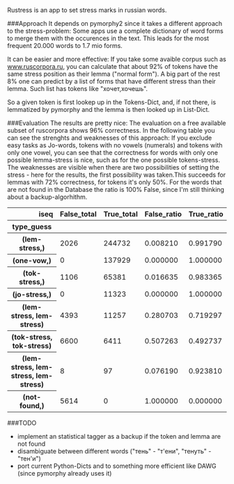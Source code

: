 Rustress is an app to set stress marks in russian words.




###Approach
It depends on pymorphy2 since it takes a different approach to the stress-problem:
Some apps use a complete dictionary of word forms to merge them with the occurences in the text.
This leads for the most frequent 20.000 words to 1.7 mio forms.

It can be easier and more effective: If you take some avaible corpus such as www.ruscorpora.ru, you can calculate that about 92% of tokens have the same stress position as their lemma ("normal form"). A big part of the rest 8% one can predict by a list of forms that have different stress than their lemma. Such list has tokens like "хочет,хочешь".

So a given token is first lookep up in the Tokens-Dict, and, if not there, is lemmatized by pymorphy and the lemma is then looked up in List-Dict.

###Evaluation
The results are pretty nice: The evaluation on a free available subset of ruscorpora shows 96% correctness.
In the following table you can see the strenghts and weaknesses of this approach:
If you exclude easy tasks as Jo-words, tokens with no vowels (numerals) and tokens with only one vowel, you can see
that the correctness for words with only one possible lemma-stress is nice, such as for the one possible tokens-stress.
The weaknesses are visible when there are two possibilities of setting the stress - here for the results, the first possibility was taken.This succeeds for lemmas with 72% correctness, for tokens it's only 50%. For the words that are not found in the Database the ratio is 100% False, since I'm still thinking about a backup-algorhithm.

<table border="0" class="dataframe">  <thead>    <tr style="text-align: right;">      <th>iseq</th>      <th>False_total</th>      <th>True_total</th>      <th>False_ratio</th>      <th>True_ratio</th>    </tr>    <tr>      <th>type_guess</th>      <th></th>      <th></th>      <th></th>      <th></th>    </tr>  </thead>  <tbody>    <tr>      <th>(lem-stress,)</th>      <td> 2026</td>      <td> 244732</td>      <td> 0.008210</td>      <td> 0.991790</td>    </tr>    <tr>      <th>(one-vow,)</th>      <td>    0</td>      <td> 137929</td>      <td> 0.000000</td>      <td> 1.000000</td>    </tr>    <tr>      <th>(tok-stress,)</th>      <td> 1106</td>      <td>  65381</td>      <td> 0.016635</td>      <td> 0.983365</td>    </tr>    <tr>      <th>(jo-stress,)</th>      <td>    0</td>      <td>  11323</td>      <td> 0.000000</td>      <td> 1.000000</td>    </tr>    <tr>      <th>(lem-stress, lem-stress)</th>      <td> 4393</td>      <td>  11257</td>      <td> 0.280703</td>      <td> 0.719297</td>    </tr>    <tr>      <th>(tok-stress, tok-stress)</th>      <td> 6600</td>      <td>   6411</td>      <td> 0.507263</td>      <td> 0.492737</td>    </tr>    <tr>      <th>(lem-stress, lem-stress, lem-stress)</th>      <td>    8</td>      <td>     97</td>      <td> 0.076190</td>      <td> 0.923810</td>    </tr>    <tr>      <th>(not-found,)</th>      <td> 5614</td>      <td>      0</td>      <td> 1.000000</td>      <td> 0.000000</td>    </tr>  </tbody></table>

###TODO
- implement an statistical tagger as a backup if the token and lemma are not found
- disambiguate between different words ("тень" - "т'ени", "тенуть" - "тен'и")
- port current Python-Dicts and to something more efficient like DAWG (since pymorphy already uses it)
